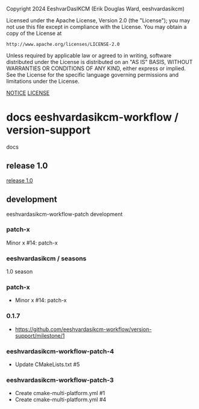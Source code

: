 Copyright 2024 EeshvarDasIKCM (Erik Douglas Ward, eeshvardasikcm)

Licensed under the Apache License, Version 2.0 (the "License");
you may not use this file except in compliance with the License.
You may obtain a copy of the License at

    http://www.apache.org/licenses/LICENSE-2.0

Unless required by applicable law or agreed to in writing, software
distributed under the License is distributed on an "AS IS" BASIS,
WITHOUT WARRANTIES OR CONDITIONS OF ANY KIND, either express or implied.
See the License for the specific language governing permissions and
limitations under the License.

[NOTICE](/NOTICE)
[LICENSE](/LICENSE)

# docs eeshvardasikcm-workflow / version-support
docs

## release 1.0
[release 1.0](https://github.com/eeshvardasikcm-workflow/version-support/releases/tag/1.0)

## development
eeshvardasikcm-workflow-patch development

### patch-x
Minor x #14: patch-x

### eeshvardasikcm / seasons
1.0 season

### patch-x
- Minor x #14: patch-x

### 0.1.7
- https://github.com/eeshvardasikcm-workflow/version-support/milestone/1

### eeshvardasikcm-workflow-patch-4
- Update CMakeLists.txt #5

### eeshvardasikcm-workflow-patch-3
- Create cmake-multi-platform.yml #1
- Create cmake-multi-platform.yml #4
